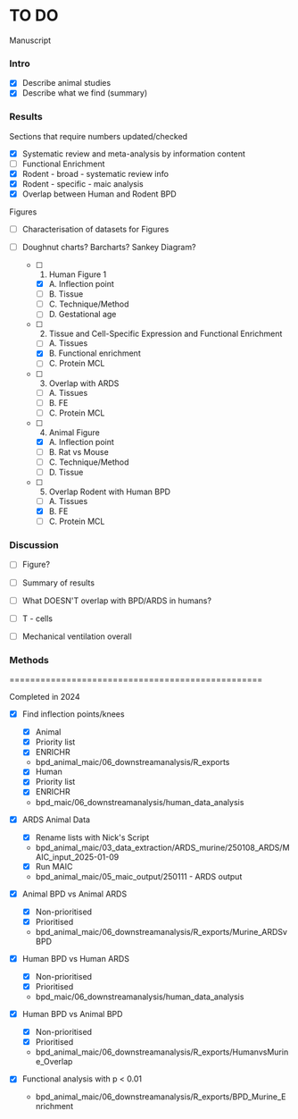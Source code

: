 # TO DO

Manuscript

### Intro

- [x] Describe animal studies
- [x] Describe what we find (summary) 

### Results

Sections that require numbers updated/checked
- [X] Systematic review and meta-analysis by information content
- [ ] Functional Enrichment
- [X] Rodent - broad - systematic review info 
- [X] Rodent - specific - maic analysis
- [X] Overlap between Human and Rodent BPD

Figures

- [ ] Characterisation of datasets for Figures
- [ ] Doughnut charts? Barcharts? Sankey Diagram?
        
    - [ ] 1. Human Figure 1
      - [X] A. Inflection point
      - [ ] B. Tissue
      - [ ] C. Technique/Method
      - [ ] D. Gestational age
         
   - [ ] 2. Tissue and Cell-Specific Expression and Functional Enrichment
     - [ ]   A. Tissues
     - [X]   B. Functional enrichment
     - [ ]   C. Protein MCL
     
   - [ ] 3. Overlap with ARDS
     - [ ]   A. Tissues
     - [ ]   B. FE
     - [ ]   C. Protein MCL 
            
    - [ ] 4. Animal Figure 
      - [X] A. Inflection point
      - [ ] B. Rat vs Mouse
      - [ ] C. Technique/Method
      - [ ] D. Tissue

   - [ ] 5. Overlap Rodent with Human BPD
     - [ ]   A. Tissues
     - [X]   B. FE
     - [ ]   C. Protein MCL

### Discussion

- [ ] Figure?
- [ ] Summary of results
- [ ] What DOESN'T overlap with BPD/ARDS in humans?
- [ ] T - cells
- [ ] Mechanical ventilation overall


### Methods
      
=================================================


Completed in 2024

- [X] Find inflection points/knees
  - [x]  Animal
    - [x] Priority list
    - [X] ENRICHR
    - bpd_animal_maic/06_downstreamanalysis/R_exports
  - [x]  Human
    - [x] Priority list
    - [X] ENRICHR
    - bpd_maic/06_downstreamanalysis/human_data_analysis

- [x] ARDS Animal Data
  - [x] Rename lists with Nick's Script
  - bpd_animal_maic/03_data_extraction/ARDS_murine/250108_ARDS/MAIC_input_2025-01-09
  - [x] Run MAIC
  - bpd_animal_maic/05_maic_output/250111 - ARDS output
      
- [x] Animal BPD vs Animal ARDS
  - [x] Non-prioritised
  - [x] Prioritised
  - bpd_animal_maic/06_downstreamanalysis/R_exports/Murine_ARDSvBPD
        
- [x] Human BPD vs Human ARDS
  - [x] Non-prioritised
  - [x] Prioritised
  - bpd_maic/06_downstreamanalysis/human_data_analysis
        
- [x] Human BPD vs Animal BPD
  - [x] Non-prioritised
  - [x] Prioritised
  - bpd_animal_maic/06_downstreamanalysis/R_exports/HumanvsMurine_Overlap
     
- [x] Functional analysis with p < 0.01
  - bpd_animal_maic/06_downstreamanalysis/R_exports/BPD_Murine_Enrichment
